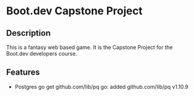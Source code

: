 # Boot.dev Capstone Project

## Description
This is a fantasy web based game. It is the Capstone Project for the Boot.dev developers course.

## Features
* Postgres go get github.com/lib/pq
    go: added github.com/lib/pq v1.10.9
